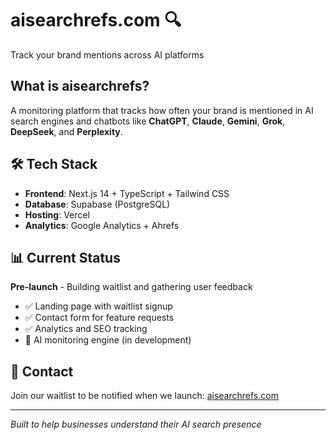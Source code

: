# aisearchrefs.com 🔍

Track your brand mentions across AI platforms

## What is aisearchrefs?

A monitoring platform that tracks how often your brand is mentioned in AI search engines and chatbots like **ChatGPT**, **Claude**, **Gemini**, **Grok**, **DeepSeek**, and **Perplexity**.

## 🛠 Tech Stack

- **Frontend**: Next.js 14 + TypeScript + Tailwind CSS
- **Database**: Supabase (PostgreSQL)
- **Hosting**: Vercel
- **Analytics**: Google Analytics + Ahrefs

## 📊 Current Status

**Pre-launch** - Building waitlist and gathering user feedback

- ✅ Landing page with waitlist signup
- ✅ Contact form for feature requests  
- ✅ Analytics and SEO tracking
- 🚧 AI monitoring engine (in development)

## 📧 Contact

Join our waitlist to be notified when we launch: [aisearchrefs.com](https://aisearchrefs.com)

---

*Built to help businesses understand their AI search presence*
